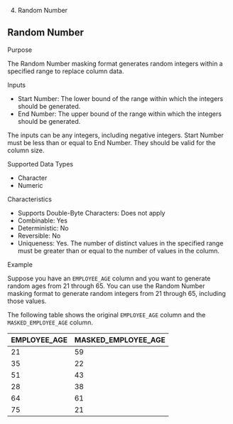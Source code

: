   4. Random Number

## Random Number

Purpose

The Random Number masking format generates random integers within a specified
range to replace column data.

Inputs

  * Start Number: The lower bound of the range within which the integers should be generated. 
  * End Number: The upper bound of the range within which the integers should be generated. 

The inputs can be any integers, including negative integers. Start Number must
be less than or equal to End Number. They should be valid for the column size.

Supported Data Types

  * Character
  * Numeric

Characteristics

  * Supports Double-Byte Characters: Does not apply
  * Combinable: Yes
  * Deterministic: No
  * Reversible: No
  * Uniqueness: Yes. The number of distinct values in the specified range must be greater than or equal to the number of values in the column.

Example

Suppose you have an `EMPLOYEE_AGE` column and you want to generate random ages
from 21 through 65. You can use the Random Number masking format to generate
random integers from 21 through 65, including those values.

The following table shows the original `EMPLOYEE_AGE` column and the
`MASKED_EMPLOYEE_AGE` column.

EMPLOYEE_AGE | MASKED_EMPLOYEE_AGE  
---|---  
21 | 59  
35 | 22  
51 | 43  
28 | 38  
64 | 61  
75 | 21
